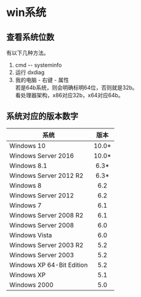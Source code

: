 # win系统

## 查看系统位数
有以下几种方法。
1. cmd -- systeminfo
2. 运行 dxdiag 
3. 我的电脑 - 右键 - 属性  
若是64b系统，则会明确标明64位，否则就是32b。  
看处理器架构，x86对应32b，x64对应64b。

## 系统对应的版本数字
系统|版本
----|:--:
Windows 10|10.0*
Windows Server 2016|10.0*
Windows 8.1|6.3*
Windows Server 2012 R2|6.3*
Windows 8|6.2
Windows Server 2012|6.2
Windows 7|6.1
Windows Server 2008 R2|6.1
Windows Server 2008|6.0
Windows Vista|6.0
Windows Server 2003 R2|5.2
Windows Server 2003|5.2
Windows XP 64-Bit Edition|5.2
Windows XP|5.1
Windows 2000|5.0